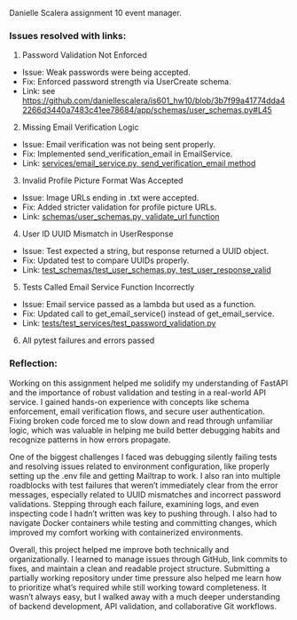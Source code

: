 Danielle Scalera assignment 10 event manager. 

### Issues resolved with links: 
1. Password Validation Not Enforced
  - Issue: Weak passwords were being accepted.
  - Fix: Enforced password strength via UserCreate schema.
  - Link: see https://github.com/daniellescalera/is601_hw10/blob/3b7f99a41774dda42266d3440a7483c41ee78684/app/schemas/user_schemas.py#L45 

2. Missing Email Verification Logic
  - Issue: Email verification was not being sent properly.
  - Fix: Implemented send_verification_email in EmailService.
  - Link: [services/email_service.py, send_verification_email method](https://github.com/daniellescalera/is601_hw10/blob/3b7f99a41774dda42266d3440a7483c41ee78684/app/services/email_service.py#L31)

3. Invalid Profile Picture Format Was Accepted
  - Issue: Image URLs ending in .txt were accepted.
  - Fix: Added stricter validation for profile picture URLs.
  - Link: [schemas/user_schemas.py, validate_url function](https://github.com/daniellescalera/is601_hw10/blob/3b7f99a41774dda42266d3440a7483c41ee78684/app/schemas/user_schemas.py#L17)

4. User ID UUID Mismatch in UserResponse
  - Issue: Test expected a string, but response returned a UUID object.
  - Fix: Updated test to compare UUIDs properly.
  - Link: [test_schemas/test_user_schemas.py, test_user_response_valid](https://github.com/daniellescalera/is601_hw10/blob/3b7f99a41774dda42266d3440a7483c41ee78684/tests/test_schemas/test_user_schemas.py#L45)

5. Tests Called Email Service Function Incorrectly
  - Issue: Email service passed as a lambda but used as a function.
  - Fix: Updated call to get_email_service() instead of get_email_service.
  - Link: [tests/test_services/test_password_validation.py ](https://github.com/daniellescalera/is601_hw10/blob/3b7f99a41774dda42266d3440a7483c41ee78684/tests/test_services/test_password_validation.py)

6. All pytest failures and errors passed 

### Reflection: 
Working on this assignment helped me solidify my understanding of FastAPI and the importance of robust validation and testing in a real-world API service. I gained hands-on experience with concepts like schema enforcement, email verification flows, and secure user authentication. Fixing broken code forced me to slow down and read through unfamiliar logic, which was valuable in helping me build better debugging habits and recognize patterns in how errors propagate.

One of the biggest challenges I faced was debugging silently failing tests and resolving issues related to environment configuration, like properly setting up the .env file and getting Mailtrap to work. I also ran into multiple roadblocks with test failures that weren’t immediately clear from the error messages, especially related to UUID mismatches and incorrect password validations. Stepping through each failure, examining logs, and even inspecting code I hadn’t written was key to pushing through. I also had to navigate Docker containers while testing and committing changes, which improved my comfort working with containerized environments.

Overall, this project helped me improve both technically and organizationally. I learned to manage issues through GitHub, link commits to fixes, and maintain a clean and readable project structure. Submitting a partially working repository under time pressure also helped me learn how to prioritize what’s required while still working toward completeness. It wasn’t always easy, but I walked away with a much deeper understanding of backend development, API validation, and collaborative Git workflows.